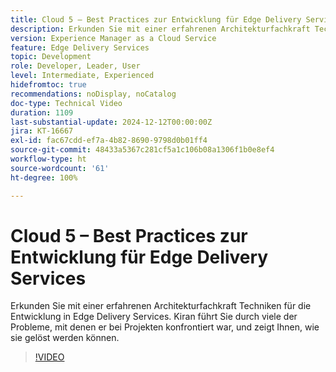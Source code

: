 ```yaml
---
title: Cloud 5 – Best Practices zur Entwicklung für Edge Delivery Services
description: Erkunden Sie mit einer erfahrenen Architekturfachkraft Techniken für die Entwicklung in Edge Delivery Services.
version: Experience Manager as a Cloud Service
feature: Edge Delivery Services
topic: Development
role: Developer, Leader, User
level: Intermediate, Experienced
hidefromtoc: true
recommendations: noDisplay, noCatalog
doc-type: Technical Video
duration: 1109
last-substantial-update: 2024-12-12T00:00:00Z
jira: KT-16667
exl-id: fac67cdd-ef7a-4b82-8690-9798d0b01ff4
source-git-commit: 48433a5367c281cf5a1c106b08a1306f1b0e8ef4
workflow-type: ht
source-wordcount: '61'
ht-degree: 100%

---
```


# Cloud 5 – Best Practices zur Entwicklung für Edge Delivery Services

Erkunden Sie mit einer erfahrenen Architekturfachkraft Techniken für die Entwicklung in Edge Delivery Services. Kiran führt Sie durch viele der Probleme, mit denen er bei Projekten konfrontiert war, und zeigt Ihnen, wie sie gelöst werden können.

>[!VIDEO](https://video.tv.adobe.com/v/3441009/?learn=on&enablevpops&captions=ger)
